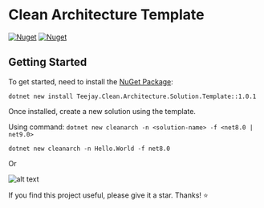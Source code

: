 # Clean Architecture Template

[![Nuget](https://img.shields.io/nuget/v/Clean.Architecture.Solution.WebAPI?label=NuGet)](https://www.nuget.org/packages/Clean.Architecture.Solution.WebAPI)
[![Nuget](https://img.shields.io/nuget/dt/Clean.Architecture.Solution.WebAPI?label=Downloads)](https://www.nuget.org/packages/Clean.Architecture.Solution.WebAPI)

## Getting Started

To get started, need to install the [NuGet Package](https://www.nuget.org/packages/Clean.Architecture.Solution.WebAPI):
```
dotnet new install Teejay.Clean.Architecture.Solution.Template::1.0.1
```

Once installed, create a new solution using the template. 

Using command: ` dotnet new cleanarch -n <solution-name> -f <net8.0 | net9.0> `
```
dotnet new cleanarch -n Hello.World -f net8.0
```

Or

![alt text](https://github.com/Tirdz/CleanArchitecture/blob/main/images/image.png?raw=true)



If you find this project useful, please give it a star. Thanks! ⭐

